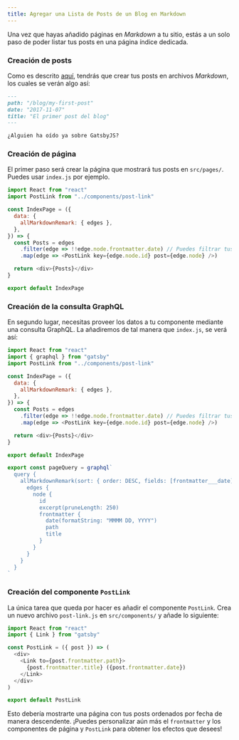 ```yaml
---
title: Agregar una Lista de Posts de un Blog en Markdown
---
```


Una vez que hayas añadido páginas en _Markdown_ a tu sitio, estás a un solo paso de poder listar tus posts en una página índice dedicada.

### Creación de posts

Como es descrito [aquí](/docs/adding-markdown-pages), tendrás que crear tus posts en archivos _Markdown_, los cuales se verán algo así:

```md
---
path: "/blog/my-first-post"
date: "2017-11-07"
title: "El primer post del blog"
---

¿Alguien ha oído ya sobre GatsbyJS?
```

### Creación de página

El primer paso será crear la página que mostrará tus posts en `src/pages/`.  Puedes usar `index.js` por ejemplo.

```jsx:title=src/pages/index.js
import React from "react"
import PostLink from "../components/post-link"

const IndexPage = ({
  data: {
    allMarkdownRemark: { edges },
  },
}) => {
  const Posts = edges
    .filter(edge => !!edge.node.frontmatter.date) // Puedes filtrar tus posts basados en algún criterio
    .map(edge => <PostLink key={edge.node.id} post={edge.node} />)

  return <div>{Posts}</div>
}

export default IndexPage
```

### Creación de la consulta GraphQL

En segundo lugar, necesitas proveer los datos a tu componente mediante una consulta GraphQL. La añadiremos de tal manera que `index.js`, se verá así:

```jsx:title=src/pages/index.js
import React from "react"
import { graphql } from "gatsby"
import PostLink from "../components/post-link"

const IndexPage = ({
  data: {
    allMarkdownRemark: { edges },
  },
}) => {
  const Posts = edges
    .filter(edge => !!edge.node.frontmatter.date) // Puedes filtrar tus posts basados en algún criterio
    .map(edge => <PostLink key={edge.node.id} post={edge.node} />)

  return <div>{Posts}</div>
}

export default IndexPage

export const pageQuery = graphql`
  query {
    allMarkdownRemark(sort: { order: DESC, fields: [frontmatter___date] }) {
      edges {
        node {
          id
          excerpt(pruneLength: 250)
          frontmatter {
            date(formatString: "MMMM DD, YYYY")
            path
            title
          }
        }
      }
    }
  }
`
```

### Creación del componente `PostLink`

La única tarea que queda por hacer es añadir el componente `PostLink`. Crea un nuevo archivo `post-link.js` en `src/components/` y añade lo siguiente:

```jsx:title=src/components/post-link.js
import React from "react"
import { Link } from "gatsby"

const PostLink = ({ post }) => (
  <div>
    <Link to={post.frontmatter.path}>
      {post.frontmatter.title} ({post.frontmatter.date})
    </Link>
  </div>
)

export default PostLink
```

Esto debería mostrarte una página con tus posts ordenados por fecha de manera descendente. ¡Puedes personalizar aún más el `frontmatter` y los componentes de página y `PostLink` para obtener los efectos que desees!
